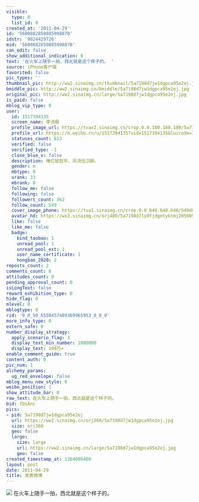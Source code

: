 ```yaml
---
visible:
  type: 0
  list_id: 0
created_at: '2011-04-29'
id: '5600882850885998870'
idstr: '9824429726'
mid: '5600882850885998870'
can_edit: false
show_additional_indication: 0
text: '在火车上随手一拍，西北就是这个样子的。 '
source: iPhone客户端
favorited: false
pic_types: ''
thumbnail_pic: http://ww2.sinaimg.cn/thumbnail/5a7198d7jw1dgpca95e2oj.jpg
bmiddle_pic: http://ww2.sinaimg.cn/bmiddle/5a7198d7jw1dgpca95e2oj.jpg
original_pic: http://ww2.sinaimg.cn/large/5a7198d7jw1dgpca95e2oj.jpg
is_paid: false
mblog_vip_type: 0
user:
  id: 1517394135
  screen_name: 李消极
  profile_image_url: https://tvax2.sinaimg.cn/crop.0.0.180.180.180/5a7198d7ly8fjdgmtyktmj20500500so.jpg?KID=imgbed,tva&Expires=1606400053&ssig=75IMk5KRgf
  profile_url: https://m.weibo.cn/u/1517394135?uid=1517394135&luicode=10000011&lfid=2304131517394135_-_WEIBO_SECOND_PROFILE_WEIBO
  statuses_count: 613
  verified: false
  verified_type: -1
  close_blue_v: false
  description: 唯忆轻狂年，风流任沉醉。
  gender: m
  mbtype: 0
  urank: 33
  mbrank: 0
  follow_me: false
  following: false
  followers_count: 362
  follow_count: 549
  cover_image_phone: https://tva1.sinaimg.cn/crop.0.0.640.640.640/549d0121tw1egm1kjly3jj20hs0hsq4f.jpg
  avatar_hd: https://wx2.sinaimg.cn/orj480/5a7198d7ly8fjdgmtyktmj20500500so.jpg
  like: false
  like_me: false
  badge:
    bind_taobao: 1
    unread_pool: 1
    unread_pool_ext: 1
    user_name_certificate: 1
    hongbao_2020: 2
reposts_count: 2
comments_count: 6
attitudes_count: 0
pending_approval_count: 0
isLongText: false
reward_exhibition_type: 0
hide_flag: 0
mlevel: 0
mblogtype: 0
rid: '9_0_50_6558457409369965953_0_0_0'
more_info_type: 0
extern_safe: 0
number_display_strategy:
  apply_scenario_flag: 3
  display_text_min_number: 1000000
  display_text: 100万+
enable_comment_guide: true
content_auth: 0
pic_num: 1
alchemy_params:
  ug_red_envelope: false
mblog_menu_new_style: 0
weibo_position: 1
show_attitude_bar: 0
raw_text: 在火车上随手一拍，西北就是这个样子的。 ​​​
bid: fQiAnc
pics:
- pid: 5a7198d7jw1dgpca95e2oj
  url: https://ww2.sinaimg.cn/orj360/5a7198d7jw1dgpca95e2oj.jpg
  size: orj360
  geo: false
  large:
    size: large
    url: https://ww2.sinaimg.cn/large/5a7198d7jw1dgpca95e2oj.jpg
    geo: false
created_timestamp_at: 1304006400
layout: post
date: 2011-04-29
title: 发表微博
---
```


![](http://ww2.sinaimg.cn/large/5a7198d7jw1dgpca95e2oj.jpg)
在火车上随手一拍，西北就是这个样子的。 

